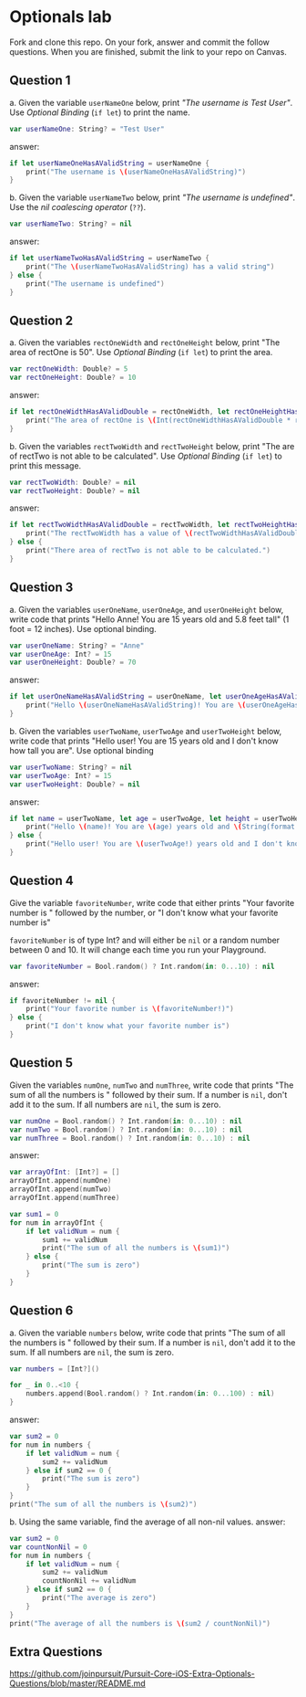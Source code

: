# Optionals lab

Fork and clone this repo. On your fork, answer and commit the follow questions. When you are finished, submit the link to your repo on Canvas.


## Question 1

a. Given the variable `userNameOne` below, print *"The username is Test User"*.  Use *Optional Binding* (`if let`) to print the name.

```swift
var userNameOne: String? = "Test User"
```
answer:
```swift
if let userNameOneHasAValidString = userNameOne {
    print("The username is \(userNameOneHasAValidString)")
}
```

b. Given the variable `userNameTwo` below, print *"The username is undefined"*.  Use the *nil coalescing operator* (`??`).

```swift
var userNameTwo: String? = nil
```
answer:
```swift
if let userNameTwoHasAValidString = userNameTwo {
    print("The \(userNameTwoHasAValidString) has a valid string")
} else {
    print("The username is undefined")
}
```

## Question 2

a. Given the variables `rectOneWidth` and `rectOneHeight` below, print "The area of rectOne is 50".  Use *Optional Binding* (`if let`) to print the area.

```swift
var rectOneWidth: Double? = 5
var rectOneHeight: Double? = 10
```
answer:
```swift
if let rectOneWidthHasAValidDouble = rectOneWidth, let rectOneHeightHasAValidDouble = rectOneHeight {
    print("The area of rectOne is \(Int(rectOneWidthHasAValidDouble * rectOneHeightHasAValidDouble)).")
}
```

b. Given the variables `rectTwoWidth` and `rectTwoHeight` below, print "The are of rectTwo is not able to be calculated".  Use *Optional Binding* (`if let`) to print this message.

```swift
var rectTwoWidth: Double? = nil
var rectTwoHeight: Double? = nil
```
answer:
```swift
if let rectTwoWidthHasAValidDouble = rectTwoWidth, let rectTwoHeightHasAValidDouble = rectTwoHeight {
    print("The rectTwoWidth has a value of \(rectTwoWidthHasAValidDouble) and rectTwoHeight has a value of \(rectTwoHeightHasAValidDouble).")
} else {
    print("There area of rectTwo is not able to be calculated.")
}
```

## Question 3

a. Given the variables `userOneName`, `userOneAge`, and `userOneHeight` below, write code that prints "Hello Anne!  You are 15 years old and 5.8 feet tall" (1 foot = 12 inches).  Use optional binding.


```swift
var userOneName: String? = "Anne"
var userOneAge: Int? = 15
var userOneHeight: Double? = 70
```
answer:
```swift
if let userOneNameHasAValidString = userOneName, let userOneAgeHasAValidInt = userOneAge, let userOneHeightHasAValidDouble = userOneHeight {
    print("Hello \(userOneNameHasAValidString)! You are \(userOneAgeHasAValidInt) years old and \(String(format: "%.1f", (userOneHeightHasAValidDouble/12))) feet tall")
}
```

b. Given the variables `userTwoName`, `userTwoAge` and `userTwoHeight` below, write code that prints "Hello user!  You are 15 years old and I don't know how tall you are".  Use optional binding

```swift
var userTwoName: String? = nil
var userTwoAge: Int? = 15
var userTwoHeight: Double? = nil
```
answer:
```swift
if let name = userTwoName, let age = userTwoAge, let height = userTwoHeight {
    print("Hello \(name)! You are \(age) years old and \(String(format: "%.1f", (height/12))) feet tall.")
} else {
    print("Hello user! You are \(userTwoAge!) years old and I don't know how tall you are.")
}
```

## Question 4

Give the variable `favoriteNumber`, write code that either prints "Your favorite number is " followed by the number, or "I don't know what your favorite number is"

`favoriteNumber` is of type Int? and will either be `nil` or a random number between 0 and 10.  It will change each time you run your Playground.

```swift
var favoriteNumber = Bool.random() ? Int.random(in: 0...10) : nil
```
answer:
```swift
if favoriteNumber != nil {
    print("Your favorite number is \(favoriteNumber!)")
} else {
    print("I don't know what your favorite number is")
}
```
## Question 5

Given the variables `numOne`, `numTwo` and `numThree`, write code that prints "The sum of all the numbers is " followed by their sum.  If a number is `nil`, don't add it to the sum.  If all numbers are `nil`, the sum is zero.

```swift
var numOne = Bool.random() ? Int.random(in: 0...10) : nil
var numTwo = Bool.random() ? Int.random(in: 0...10) : nil
var numThree = Bool.random() ? Int.random(in: 0...10) : nil
```
answer:
```swift
var arrayOfInt: [Int?] = [] 
arrayOfInt.append(numOne)
arrayOfInt.append(numTwo)
arrayOfInt.append(numThree)

var sum1 = 0
for num in arrayOfInt {
    if let validNum = num {
        sum1 += validNum
        print("The sum of all the numbers is \(sum1)")
    } else {
        print("The sum is zero")
    }
}
```

## Question 6

a. Given the variable `numbers` below, write code that prints "The sum of all the numbers is " followed by their sum.  If a number is `nil`, don't add it to the sum.  If all numbers are `nil`, the sum is zero.

```swift
var numbers = [Int?]()

for _ in 0..<10 {
    numbers.append(Bool.random() ? Int.random(in: 0...100) : nil)
}
```
answer:
```swift
var sum2 = 0
for num in numbers {
    if let validNum = num {
        sum2 += validNum
    } else if sum2 == 0 {
        print("The sum is zero")
    }
}
print("The sum of all the numbers is \(sum2)")
```

b. Using the same variable, find the average of all non-nil values.
answer:
```swift
var sum2 = 0
var countNonNil = 0
for num in numbers {
    if let validNum = num {
        sum2 += validNum
        countNonNil += validNum
    } else if sum2 == 0 {
        print("The average is zero")
    }
}
print("The average of all the numbers is \(sum2 / countNonNil)")

```

## Extra Questions

https://github.com/joinpursuit/Pursuit-Core-iOS-Extra-Optionals-Questions/blob/master/README.md

